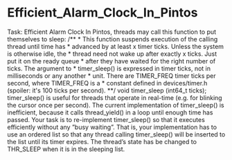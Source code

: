 # Efficient_Alarm_Clock_In_Pintos
Task: Efficient Alarm Clock In Pintos, threads may call this function to put themselves to sleep: /** * This function suspends execution of the calling thread until time has * advanced by at least x timer ticks. Unless the system is otherwise idle, the * thread need not wake up after exactly x ticks. Just put it on the ready queue * after they have waited for the right number of ticks. The argument to * timer_sleep() is expressed in timer ticks, not in milliseconds or any another * unit. There are TIMER_FREQ timer ticks per second, where TIMER_FREQ is a * constant defined in devices/timer.h (spoiler: it's 100 ticks per second). **/ void timer_sleep (int64_t ticks); timer_sleep() is useful for threads that operate in real-time (e.g. for blinking the cursor once per second). The current implementation of timer_sleep() is inefficient, because it calls thread_yield() in a loop until enough time has passed. Your task is to re-implement timer_sleep() so that it executes efficiently without any ”busy waiting”. That is, your implementation has to use an ordered list so that any thread calling timer_sleep() will be inserted to the list until its timer expires. The thread’s state has be changed to THR_SLEEP when it is in the sleeping list.
